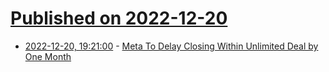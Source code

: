 # [Published on 2022-12-20](index.md)

* [2022-12-20, 19:21:00](https://tech.slashdot.org/story/22/12/20/1816207/meta-to-delay-closing-within-unlimited-deal-by-one-month?utm_source=rss1.0mainlinkanon&utm_medium=feed) - [Meta To Delay Closing Within Unlimited Deal by One Month](https://tech.slashdot.org/story/22/12/20/1816207/meta-to-delay-closing-within-unlimited-deal-by-one-month?utm_source=rss1.0mainlinkanon&utm_medium=feed)
